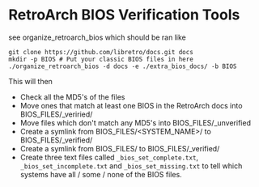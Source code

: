 # RetroArch BIOS Verification Tools

see organize_retroarch_bios which should be ran like

```
git clone https://github.com/libretro/docs.git docs
mkdir -p BIOS # Put your classic BIOS files in here
./organize_retroarch_bios -d docs -e ./extra_bios_docs/ -b BIOS
```

This will then

 * Check all the MD5's of the files
 * Move ones that match at least one BIOS in the RetroArch docs into BIOS_FILES/_veriried/<MD5>
 * Move files which don't match any MD5's into BIOS_FILES/_unverified
 * Create a symlink from BIOS_FILES/<SYSTEM_NAME>/<Filename> to BIOS_FILES/_verified/<MD5>
 * Create a symlink from BIOS_FILES/<Filename> to BIOS_FILES/_verified/<MD5>
 * Create three text files called `_bios_set_complete.txt`, `_bios_set_incomplete.txt` and `_bios_set_missing.txt` to tell which systems have all / some / none of the BIOS files.

